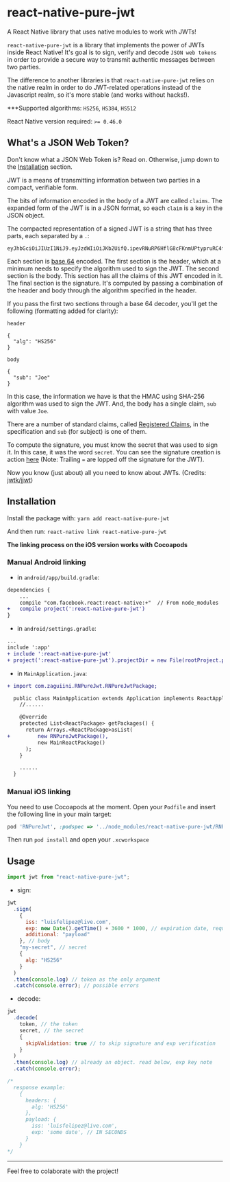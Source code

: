 # react-native-pure-jwt

A React Native library that uses native modules to work with JWTs!

`react-native-pure-jwt` is a library that implements the power of JWTs inside React Native!
It's goal is to sign, verify and decode `JSON web tokens` in order to provide a secure way to transmit authentic messages between two parties.

The difference to another libraries is that `react-native-pure-jwt` relies on the native realm in order to do JWT-related operations instead of the Javascript realm, so it's more stable (and works without hacks!).

***Supported algorithms: `HS256`, `HS384`, `HS512`

React Native version required: `>= 0.46.0`

## What's a JSON Web Token?

Don't know what a JSON Web Token is? Read on. Otherwise, jump down to the [Installation](#installation) section.

JWT is a means of transmitting information between two parties in a compact, verifiable form.

The bits of information encoded in the body of a JWT are called `claims`. The expanded form of the JWT is in a JSON format, so each `claim` is a key in the JSON object.

The compacted representation of a signed JWT is a string that has three parts, each separated by a `.`:

```
eyJhbGciOiJIUzI1NiJ9.eyJzdWIiOiJKb2UifQ.ipevRNuRP6HflG8cFKnmUPtypruRC4fb1DWtoLL62SY
```

Each section is [base 64](https://en.wikipedia.org/wiki/Base64) encoded. The first section is the header, which at a minimum needs to specify the algorithm used to sign the JWT. The second section is the body. This section has all the claims of this JWT encoded in it. The final section is the signature. It's computed by passing a combination of the header and body through the algorithm specified in the header.

If you pass the first two sections through a base 64 decoder, you'll get the following (formatting added for clarity):

`header`

```
{
  "alg": "HS256"
}
```

`body`

```
{
  "sub": "Joe"
}
```

In this case, the information we have is that the HMAC using SHA-256 algorithm was used to sign the JWT. And, the body has a single claim, `sub` with value `Joe`.

There are a number of standard claims, called [Registered Claims](https://tools.ietf.org/html/rfc7519#section-4.1), in the specification and `sub` (for subject) is one of them.

To compute the signature, you must know the secret that was used to sign it. In this case, it was the word `secret`. You can see the signature creation is action [here](https://jsfiddle.net/dogeared/2fy2y0yd/11/) (Note: Trailing `=` are lopped off the signature for the JWT).

Now you know (just about) all you need to know about JWTs. (Credits: [jwtk/jjwt](https://github.com/jwtk/jjwt))

## Installation

Install the package with:
`yarn add react-native-pure-jwt`

And then run:
`react-native link react-native-pure-jwt`

**The linking process on the iOS version works with Cocoapods**

### Manual Android linking

- in `android/app/build.gradle`:

```diff
dependencies {
    ...
    compile "com.facebook.react:react-native:+"  // From node_modules
+   compile project(':react-native-pure-jwt')
}
```

- in `android/settings.gradle`:

```diff
...
include ':app'
+ include ':react-native-pure-jwt'
+ project(':react-native-pure-jwt').projectDir = new File(rootProject.projectDir, '../node_modules/react-native-pure-jwt/android')
```

- in `MainApplication.java`:

```diff
+ import com.zaguiini.RNPureJwt.RNPureJwtPackage;

  public class MainApplication extends Application implements ReactApplication {
    //......

    @Override
    protected List<ReactPackage> getPackages() {
      return Arrays.<ReactPackage>asList(
+         new RNPureJwtPackage(),
          new MainReactPackage()
      );
    }

    ......
  }
```

### Manual iOS linking

You need to use Cocoapods at the moment. Open your `Podfile` and insert the following line in your main target:

```ruby
pod 'RNPureJwt', :podspec => '../node_modules/react-native-pure-jwt/RNPureJwt.podspec'
```

Then run `pod install` and open your `.xcworkspace`

## Usage

```js
import jwt from "react-native-pure-jwt";
```

- sign:

```js
jwt
  .sign(
    {
      iss: "luisfelipez@live.com",
      exp: new Date().getTime() + 3600 * 1000, // expiration date, required, in ms, absolute to 1/1/1970
      additional: "payload"
    }, // body
    "my-secret", // secret
    {
      alg: "HS256"
    }
  )
  .then(console.log) // token as the only argument
  .catch(console.error); // possible errors
```

- decode:

```js
jwt
  .decode(
    token, // the token
    secret, // the secret
    {
      skipValidation: true // to skip signature and exp verification
    }
  )
  .then(console.log) // already an object. read below, exp key note
  .catch(console.error);

/*
  response example:
    {
      headers: {
        alg: 'HS256'
      },
      payload: {
        iss: 'luisfelipez@live.com',
        exp: 'some date', // IN SECONDS
      }
    }
*/
```

---

Feel free to colaborate with the project!

